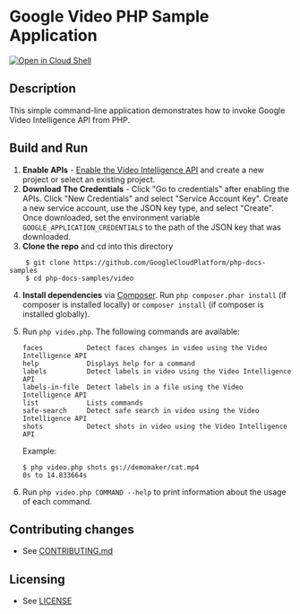 # Google Video PHP Sample Application

[![Open in Cloud Shell][shell_img]][shell_link]

[shell_img]: http://gstatic.com/cloudssh/images/open-btn.svg
[shell_link]: https://console.cloud.google.com/cloudshell/open?git_repo=https://github.com/googlecloudplatform/php-docs-samples&page=editor&working_dir=video

## Description

This simple command-line application demonstrates how to invoke Google
Video Intelligence API from PHP.

## Build and Run
1.  **Enable APIs** - [Enable the Video Intelligence API](
    https://console.cloud.google.com/flows/enableapi?apiid=videointelligence.googleapis.com)
    and create a new project or select an existing project.
2.  **Download The Credentials** - Click "Go to credentials" after enabling the APIs. Click
    "New Credentials"
    and select "Service Account Key". Create a new service account, use the JSON key type, and
    select "Create". Once downloaded, set the environment variable `GOOGLE_APPLICATION_CREDENTIALS`
    to the path of the JSON key that was downloaded.
3.  **Clone the repo** and cd into this directory
```
    $ git clone https://github.com/GoogleCloudPlatform/php-docs-samples
    $ cd php-docs-samples/video
```
4.  **Install dependencies** via [Composer](http://getcomposer.org/doc/00-intro.md).
    Run `php composer.phar install` (if composer is installed locally) or `composer install`
    (if composer is installed globally).
5.  Run `php video.php`. The following commands are available:

    ```
    faces           Detect faces changes in video using the Video Intelligence API
    help            Displays help for a command
    labels          Detect labels in video using the Video Intelligence API
    labels-in-file  Detect labels in a file using the Video Intelligence API
    list            Lists commands
    safe-search     Detect safe search in video using the Video Intelligence API
    shots           Detect shots in video using the Video Intelligence API
    ```

    Example:

    ```
    $ php video.php shots gs://demomaker/cat.mp4
    0s to 14.833664s
    ```


6. Run `php video.php COMMAND --help` to print information about the usage of each command.

## Contributing changes

* See [CONTRIBUTING.md](../CONTRIBUTING.md)

## Licensing

* See [LICENSE](../LICENSE)
